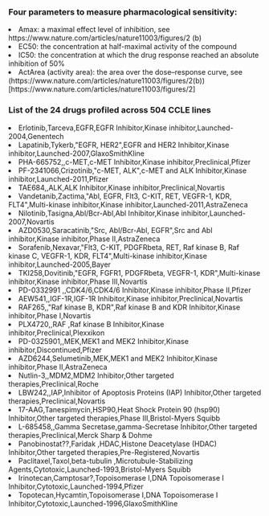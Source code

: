 ### Four parameters to measure pharmacological sensitivity:                                                                                                   
<li>Amax: a maximal effect level of inhibition, see https://www.nature.com/articles/nature11003/figures/2 (b)                                                                                    
<li>EC50: the concentration at half-maximal activity of the compound                                                                                                                             
<li>IC50: the concentration at which the drug response reached an absolute inhibition of 50%                                                                                                     
<li>ActArea (activity area): the area over the dose–response curve, see (https://www.nature.com/articles/nature11003/figures/2(b))[https://www.nature.com/articles/nature11003/figures/2]                                                                
                                                                                                                                          
### List of the 24 drugs profiled across 504 CCLE lines                                                                                                                               
<li>Erlotinib,Tarceva,EGFR,EGFR Inhibitor,Kinase inhibitor,Launched-2004,Genentech                                                                                                              
<li>Lapatinib,Tykerb,"EGFR, HER2",EGFR and HER2 Inhibitor,Kinase inhibitor,Launched-2007,GlaxoSmithKline                                                                                       
<li>PHA-665752,,c-MET,c-MET Inhibitor,Kinase inhibitor,Preclinical,Pfizer                                                                                                                        
<li>PF-2341066,Crizotinib,"c-MET, ALK",c-MET and ALK Inhibitor,Kinase inhibitor,Launched-2011,Pfizer                                                                                           
<li>TAE684,,ALK,ALK Inhibitor,Kinase inhibitor,Preclinical,Novartis                                                                                                                              
<li>Vandetanib,Zactima,"Abl, EGFR, Flt3, C-KIT, RET, VEGFR-1, KDR, FLT4",Multi-kinase inhibitor,Kinase inhibitor,Launched-2011,AstraZeneca                                                     
<li>Nilotinib,Tasigna,Abl/Bcr-Abl,Abl Inhibitor,Kinase inhibitor,Launched-2007,Novartis                                                                                                          
<li>AZD0530,Saracatinib,"Src, Abl/Bcr-Abl, EGFR",Src and Abl inhibitor,Kinase inhibitor,Phase II,AstraZeneca                                                                                   
<li>Sorafenib,Nexavar,"Flt3, C-KIT, PDGFRbeta, RET, Raf kinase B, Raf kinase C, VEGFR-1, KDR, FLT4",Multi-kinase inhibitor,Kinase inhibitor,Launched-2005,Bayer                                
<li>TKI258,Dovitinib,"EGFR, FGFR1, PDGFRbeta, VEGFR-1, KDR",Multi-kinase inhibitor,Kinase inhibitor,Phase III,Novartis                                                                         
<li>PD-0332991 ,,CDK4/6,CDK4/6 Inhibitor,Kinase inhibitor,Phase II,Pfizer                                                                                                                        
<li>AEW541,,IGF-1R,IGF-1R Inhibitor,Kinase inhibitor,Preclinical,Novartis                                                                                                                        
<li>RAF265,,"Raf kinase B, KDR",Raf kinase B and KDR Inhibitor,Kinase inhibitor,Phase I,Novartis                                                                                               
<li>PLX4720,,RAF ,Raf kinase B Inhibitor,Kinase inhibitor,Preclinical,Plexxikon                                                                                                                  
<li>PD-0325901,,MEK,MEK1 and MEK2 Inhibitor,Kinase inhibitor,Discontinued,Pfizer                                                                                                                 
<li>AZD6244,Selumetinib,MEK,MEK1 and MEK2 Inhibitor,Kinase inhibitor,Phase II,AstraZeneca                                                                                                        
<li>Nutlin-3,,MDM2,MDM2 Inhibitor,Other targeted therapies,Preclinical,Roche                                                                                                                     
<li>LBW242,,IAP,Inhibitor of Apoptosis Proteins (IAP) Inhibitor,Other targeted therapies,Preclinical,Novartis                                                                                    
<li>17-AAG,Tanespimycin,HSP90,Heat Shock Protein 90 (hsp90) Inhibitor,Other targeted therapies,Phase III,Bristol-Myers Squibb                                                                    
<li>L-685458,,Gamma Secretase,gamma-Secretase Inhibitor,Other targeted therapies,Preclinical,Merck Sharp & Dohme                                                                                 
<li>Panobinostat??,Faridak ,HDAC,Histone Deacetylase (HDAC) Inhibitor,Other targeted therapies,Pre-Registered,Novartis                                                                           
<li>Paclitaxel,Taxol,beta-tubulin ,Microtubule-Stabilizing Agents,Cytotoxic,Launched-1993,Bristol-Myers Squibb                                                                                   
<li>Irinotecan,Camptosar?,Topoisomerase I,DNA Topoisomerase I Inhibitor,Cytotoxic,Launched-1994,Pfizer                                                                                           
<li>Topotecan,Hycamtin,Topoisomerase I,DNA Topoisomerase I Inhibitor,Cytotoxic,Launched-1996,GlaxoSmithKline
